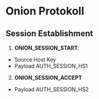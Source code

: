 # Onion Protokoll

## Session Establishment

1. **ONION_SESSION_START**:
  * Source Host Key
  * Payload AUTH_SESSION_HS1

2. **ONION_SESSION_ACCEPT**
  * Payload AUTH_SESSION_HS2